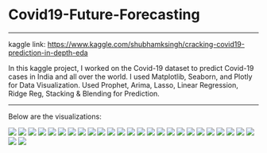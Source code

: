 # Covid19-Future-Forecasting

---
kaggle link: https://www.kaggle.com/shubhamksingh/cracking-covid19-prediction-in-depth-eda

In this kaggle project, I worked on the Covid-19 dataset to predict Covid-19 cases in India and all over the world. I used Matplotlib, Seaborn, and Plotly for Data Visualization. 
Used Prophet, Arima, Lasso, Linear Regression, Ridge Reg, Stacking & Blending for Prediction.
***

Below are the visualizations:

![](plots/class.png)
![](plots/lab_percent.png)
![](plots/age_confirmed_cases.png)
![](plots/age.png)
![](plots/agegroup.png)
![](plots/lab_percent.png)
![](plots/labs.png)
![](plots/public_beds.png)
![](plots/perc_agegroup.png)
![](plots/map.png)
![](plots/world.png)
![](plots/3d_world.png)
![](plots/3d.png)
![](plots/combo.png)
![](plots/cure.png)
![](plots/death_.png)
![](plots/death_india_pred.png)
![](plots/india_pred.png)
![](plots/lasso_pred.png)
![](plots/lr_pred.png)
![](plots/models.png)
![](plots/pred_.png)
![](plots/pred_india.png)
![](plots/recovered_india.png)
![](plots/res.png)
![](plots/state.png)
![](plots/world_pred.png)
